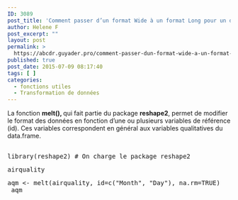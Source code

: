 ```yaml
---
ID: 3089
post_title: 'Comment passer d’un format Wide à un format Long pour un data.frame ? : melt'
author: Helene F
post_excerpt: ""
layout: post
permalink: >
  https://abcdr.guyader.pro/comment-passer-dun-format-wide-a-un-format-long-pour-un-data-frame-melt/
published: true
post_date: 2015-07-09 08:17:40
tags: [ ]
categories:
  - fonctions utiles
  - Transformation de données
---
```

<p>La fonction <b>melt(), </b>qui fait partie du package <b>reshape2</b>, permet de modifier le format des données en fonction d’une ou plusieurs variables de référence (id). Ces variables correspondent en général aux variables qualitatives du data.frame.</p><p> <pre lang='rsplus'><br />library(reshape2) # On charge le package reshape2</p><p>airquality</p><p>aqm &lt;- melt(airquality, id=c("Month", "Day"), na.rm=TRUE)  <br /> aqm  <br /> </pre>   </p>